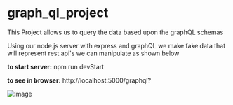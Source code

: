 # graph_ql_project


<p>This Project allows us to query the data based upon the graphQL schemas</p> 

<p>Using our node.js server with express and graphQL we make fake data that will represent rest api's we can manipulate as shown below</p>

<p><strong>to start server:</strong> npm run devStart</p>

<p><strong>to see in browser:</strong> http://localhost:5000/graphql?</p>

![image](https://user-images.githubusercontent.com/83515541/186511977-efd6cd57-6bc7-4d2b-8c9b-403fb31b4035.png)
